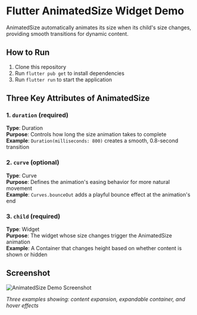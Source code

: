 # Flutter AnimatedSize Widget Demo

AnimatedSize automatically animates its size when its child's size changes, providing smooth transitions for dynamic content.

## How to Run

1. Clone this repository
2. Run `flutter pub get` to install dependencies
3. Run `flutter run` to start the application

## Three Key Attributes of AnimatedSize

### 1. `duration` (required)
**Type**: Duration  
**Purpose**: Controls how long the size animation takes to complete  
**Example**: `Duration(milliseconds: 800)` creates a smooth, 0.8-second transition

### 2. `curve` (optional)
**Type**: Curve  
**Purpose**: Defines the animation's easing behavior for more natural movement  
**Example**: `Curves.bounceOut` adds a playful bounce effect at the animation's end

### 3. `child` (required)
**Type**: Widget  
**Purpose**: The widget whose size changes trigger the AnimatedSize animation  
**Example**: A Container that changes height based on whether content is shown or hidden

## Screenshot

![AnimatedSize Demo Screenshot](screenshot.png)

*Three examples showing: content expansion, expandable container, and hover effects*
